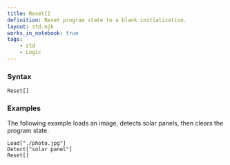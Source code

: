```yaml
---
title: Reset[]
definition: Reset program state to a blank initialization.
layout: std.njk
works_in_notebook: true
tags:
    - std
    - Logic
---
```


### Syntax

```
Reset[]
```

### Examples

The following example loads an image, detects solar panels, then clears the program state.

```
Load["./photo.jpg"]
Detect["solar panel"]
Reset[]
```